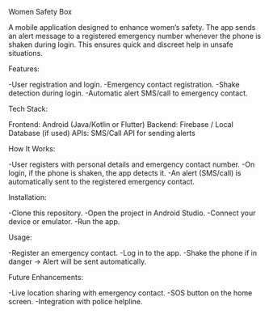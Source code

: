 Women Safety Box

A mobile application designed to enhance women’s safety. The app sends an alert message to a registered emergency number whenever the phone is shaken during login. This ensures quick and discreet help in unsafe situations.

Features:

-User registration and login.
-Emergency contact registration.
-Shake detection during login.
-Automatic alert SMS/call to emergency contact.

Tech Stack:

Frontend: Android (Java/Kotlin or Flutter)
Backend: Firebase / Local Database (if used)
APIs: SMS/Call API for sending alerts

How It Works:

-User registers with personal details and emergency contact number.
-On login, if the phone is shaken, the app detects it.
-An alert (SMS/call) is automatically sent to the registered emergency contact.

Installation:

-Clone this repository.
-Open the project in Android Studio.
-Connect your device or emulator.
-Run the app.

Usage:

-Register an emergency contact.
-Log in to the app.
-Shake the phone if in danger → Alert will be sent automatically.

Future Enhancements:

-Live location sharing with emergency contact.
-SOS button on the home screen.
-Integration with police helpline.
